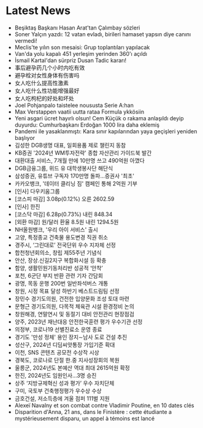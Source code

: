 # Latest News
-  Beşiktaş Başkanı Hasan Arat'tan Çalımbay sözleri
-  Soner Yalçın yazdı: 12 vatan evladı, birileri hamaset yapsın diye canını vermedi!
-  Meclis'te yılın son mesaisi: Grup toplantıları yapılacak
-  Van'da yolu kapalı 451 yerleşim yerinden 360'ı açıldı
-  İsmail Kartal'dan sürpriz Dusan Tadic kararı!
-  事后避孕药几个小时内吃有效
-  避孕栓对女性身体有伤害吗
-  女人吃什么提高性激素
-  女人吃什么性功能增强最好
-  女人吃枸杞的好处和坏处
-  Joel Pohjanpalo taistelee noususta Serie A:han
-  Max Verstappen vaatii uutta rataa Formula ykkösiin
-  Yeni asgari ücret hayırlı olsun! Cem Küçük o rakama anlaşıldı deyip duyurdu: Cumhurbaşkanı Erdoğan 1000 lira daha eklemiş
-  Pandemi ile yasaklanmıştı: Kara sınır kapılarından yaya geçişleri yeniden başlıyor
-  김성한 DGB생명 대표, 일회용품 제로 챌린지 동참
-  KB증권 '2024년 WM투자전략' 종합 자산관리 가이드북 발간
-  대환대출 서비스, 7개월 만에 10만명 쓰고 490억원 아꼈다
-  DGB금융그룹, 위드 유 대학생봉사단 해단식
-  삼성증권, 유튜브 구독자 170만명 돌파…증권사 '최초'
-  카카오뱅크, '데이터 클리닝 짐' 캠페인 통해 2억원 기부
-  [인사] 다우키움그룹
-  [코스피 마감] 3.08p(0.12%) 오른 2602.59
-  [인사] 한진
-  [코스닥 마감] 6.28p(0.73%) 내린 848.34
-  [외환 마감] 원/달러 환율 8.5원 내린 1294.5원
-  NH올원뱅크, '우리 아이 서비스' 출시
-  고양, 특정종교 건축물 용도변경 직권 취소
-  경주시, ‘그린대로’ 전국단위 우수 지자체 선정
-  합천청년회의소, 창립 제55주년 기념식
-  안산, 장상.신길2지구 복합화시설 등 확충
-  함양, 생활민원기동처리반 성공적 ‘안착’
-  포천, 6군단 부지 반환 관련 기자 간담회
-  광명, 목동 운행 200번 일반좌석버스 개통
-  창원, 시정 목표 달성 하반기 베스트드림팀 선정
-  장민수 경기도의원, 건전한 입양문화 조성 토대 마련
-  문형근 경기도의원, 다목적 체육관 시설 환경정비 논의
-  창원해경, 연말연시 및 동절기 대비 안전관리 현장점검
-  양주, 2023년 재난대응 안전한국훈련 평가 우수기관 선정
-  의정부, 코로나19 선별진료소 운영 종료
-  경기도 '만성 정체' 용인 장지∼남사 도로 건설 추진
-  성산구, 2024년 디딤씨앗통장 가입기준 확대
-  이천, SNS 콘텐츠 공모전 수상작 시상
-  경북도, 코로나로 단절 한.중 지사성장회의 복원
-  울릉군, 2024년도 본예산 역대 최대 2615억원 확정
-  한진, 2024년도 임원인사…3명 승진
-  상주 ‘지방규제혁신 성과 평가’ 우수 자치단체
-  구미, 국토부 건축행정평가 우수상 수상
-  금호건설, 저소득층에 겨울 점퍼 111벌 지원
-  Alexeï Navalny et son combat contre Vladimir Poutine, en 10 dates clés
-  Disparition d'Anna, 21 ans, dans le Finistère : cette étudiante a mystérieusement disparu, un appel à témoins est lancé
